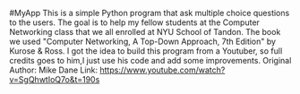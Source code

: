 #MyApp
This is a simple Python program that ask multiple choice questions to the users. 
The goal is to help my fellow students at the Computer Networking class that we all enrolled at NYU School of Tandon.
The book we used "Computer Networking, A Top-Down Approach, 7th Edition" by Kurose & Ross. 
I got the idea to build this program from a Youtuber, so full credits goes to him,I just use his code and add some improvements. 
Original Author: Mike Dane
Link: https://www.youtube.com/watch?v=SgQhwtIoQ7o&t=190s